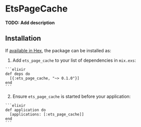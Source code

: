 # EtsPageCache

**TODO: Add description**

## Installation

If [available in Hex](https://hex.pm/docs/publish), the package can be installed as:

  1. Add `ets_page_cache` to your list of dependencies in `mix.exs`:

    ```elixir
    def deps do
      [{:ets_page_cache, "~> 0.1.0"}]
    end
    ```

  2. Ensure `ets_page_cache` is started before your application:

    ```elixir
    def application do
      [applications: [:ets_page_cache]]
    end
    ```


